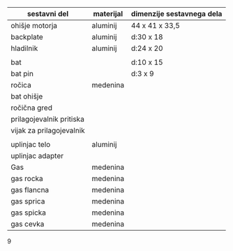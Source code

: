 | sestavni del                  | materijal | dimenzije sestavnega dela      |
|-------------------------------|-----------|--------------------------------|
| ohišje motorja                | aluminij  | 44 x 41 x 33,5                 |
| backplate                     | aluminij  | d:30 x 18                      |
| hladilnik                     | aluminij  | d:24 x 20                      |
|                               |           |                                |
| bat                           |           | d:10 x 15                      |
| bat pin                       |           | d:3 x 9                        |
| ročica                        | medenina  |                                |
| bat ohišje                    |           |                                |
| ročična gred                  |           |                                |
| prilagojevalnik pritiska      |           |                                |
| vijak za prilagojevalnik      |           |                                |
|                               |           |                                |
| uplinjac telo                 | aluminij  |                                |
| uplinjac adapter              |           |                                |
| Gas                           | medenina  |                                |
| gas rocka                     | medenina  |                                |
| gas flancna                   | medenina  |                                |
| gas sprica                    | medenina  |                                |
| gas spicka                    | medenina  |                                |
| gas cevka                     | medenina  |                                |
9
